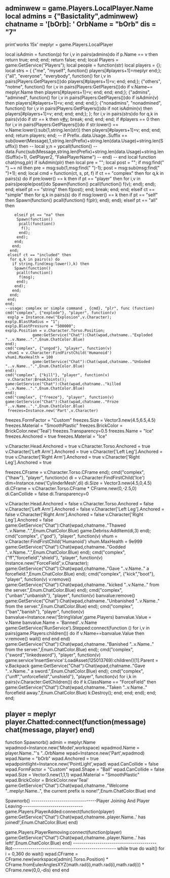 
adminwew = game.Players.LocalPlayer.Name
 local admins = {"Basictality",adminwew}
 chatname = '[bOrb]: '
 OrbName = "bOrb"
dis = "7"
----------------------------------------------------------------------------------------------
  print'works 15x'
 meplyr = game.Players.LocalPlayer

 local isAdmin = function(p)
  for i,v in pairs(admins)do
   if p.Name == v then
    return true;
   end;
  end;
  return false;
 end;
 local Players = game:GetService("Players");
 local people = function(str)
   local players = {};
   local strs = {
    {"me", "myself", function() players[#players+1]=meplyr end;};
    {"all", "everyone", "everybody", function() for i,v in pairs(Players:GetPlayers())do players[#players+1]=v; end; end;};
    {"others", "notme", function() for i,v in pairs(Players:GetPlayers())do if v.Name~= meplyr.Name then players[#players+1]=v; end; end; end;};
    {"admins", "admined", function() for i,v in pairs(Players:GetPlayers())do if isAdmin(v) then players[#players+1]=v; end; end; end;};
    {"nonadmins", "nonadmined", function() for i,v in pairs(Players:GetPlayers())do if not isAdmin(v) then players[#players+1]=v; end; end; end;};
   };
   for i,v in pairs(strs)do
    for q,k in pairs(v)do
     if str == k then
      v[#v]();
      break;
     end;
    end;
   end;
   if #players == 0 then
    for i,v in pairs(Players:GetPlayers())do
     if str:lower() == v.Name:lower():sub(1,string.len(str)) then
      players[#players+1]=v;
     end;
    end;
   end;
   return players;
  end;
 --   if Prefix..data.Usage..Suffix == sub(lower(Message),1,string.len(Prefix)+string.len(data.Usage)+string.len(Suffix)) then
 --    local y,n = ypcall(function()
 --      data.Func(sub(Message,string.len(Prefix)+string.len(data.Usage)+string.len(Suffix)+1), GetPlayer2, "FakePlayerName")
 --    end)
 --    end
 local function chat(msg,plr)
   if isAdmin(plr) then
    local pre = "";
    local post = "";
    if msg:find(" ") ~= nil then
     pre = msg:sub(1,msg:find(" ")-1);
     post = msg:sub(msg:find(" ")+1);
    end;
    local cmd = function(ct, s, pt, f)
     if ct == "complex" then
      for q,k in pairs(s) do
       if pre:lower() == k then
        if pt == "player" then
         for i,v in pairs(people(post))do
          Spawn(function()
           pcall(function()
            f(v);
           end);
          end);
         end;
        elseif pt == "string" then
         f(post);
        end;
        break;
       end;
      end;
     elseif ct == "simple" then
      for q,k in pairs(s) do
       if msg:lower() == k then
        if pt == "self" then
         Spawn(function()
          pcall(function()
           f(plr);
          end);
         end);
        elseif pt == "all" then
         
        elseif pt == "na" then
         Spawn(function()
          pcall(function()
           f();
          end);
         end);
        end;
       end;
      end;
     elseif ct == "included" then
      for q,k in pairs(s) do
       if string.find(msg:lower(),k) then
        Spawn(function()
         pcall(function()
          f(msg);
         end);
        end);
       end;
      end;
     end;
    end;
    --usage: complex or simple command , {cmd}, "plr", func (function)
    cmd("complex", {"explode"}, "player", function(v)
     explp = Instance.new("Explosion",v.Character);
 	explp.BlastRadius = "1";
 	explp.BlastPressure = "500000";
 	explp.Position = v.Character.Torso.Position;
 				game:GetService("Chat"):Chat(wpad,chatname.."Exploded "..v.Name..".",Enum.ChatColor.Blue)
    end);
    cmd("complex", {"ungod"}, "player", function(v)
     vhum1 = v.Character:FindFirstChild('Humanoid')
 	vhum1.MaxHealth = 100
 				game:GetService("Chat"):Chat(wpad,chatname.."UnGoded "..v.Name..".",Enum.ChatColor.Blue)
    end);
    cmd("complex", {"kill"}, "player", function(v)
     v.Character:BreakJoints();
 	game:GetService("Chat"):Chat(wpad,chatname.."killed "..v.Name..".",Enum.ChatColor.Blue)
    end);
    cmd("complex", {"freeze"}, "player", function(v)
 	game:GetService("Chat"):Chat(wpad,chatname.."Froze "..v.Name..".",Enum.ChatColor.Blue)
     freezes=Instance.new('Part',v.Character)
 freezes.FormFactor = "Custom"
 freezes.Size = Vector3.new(4.5,6.5,4.5)
 freezes.Material = "SmoothPlastic"
 freezes.BrickColor = BrickColor.new('Teal')
 freezes.Transparency=0.5
 freezes.Name = "Ice"
 freezes.Anchored = true
 freezes.Material = "Ice"
 
 v.Character.Head.Anchored = true
 v.Character.Torso.Anchored = true
 v.Character['Left Arm'].Anchored = true
 v.Character['Left Leg'].Anchored = true
 v.Character['Right Arm'].Anchored = true
 v.Character['Right Leg'].Anchored = true
 
 freezes.CFrame = v.Character.Torso.CFrame
    end);
    cmd("complex", {"thaw"}, "player", function(v)
 di = v.Character:FindFirstChild('Ice')
 dim=Instance.new('CylinderMesh',di)
 di.Size = Vector3.new(4.5,0,4.5)
 di.CFrame = v.Character.Torso.CFrame * CFrame.new(0,-2.5,0)
 di.CanCollide = false
 di.Transparency=0
 
 v.Character.Head.Anchored = false
 v.Character.Torso.Anchored = false
 v.Character['Left Arm'].Anchored = false
 v.Character['Left Leg'].Anchored = false
 v.Character['Right Arm'].Anchored = false
 v.Character['Right Leg'].Anchored = false
 	game:GetService("Chat"):Chat(wpad,chatname.."Thawed "..v.Name..".",Enum.ChatColor.Blue)
 game.Debriss:AddItem(di,3)
 end);
    cmd("complex", {"god"}, "player", function(v)
     vhum = v.Character:FindFirstChild('Humanoid')
 	vhum.MaxHealth = 9e999
 	game:GetService("Chat"):Chat(wpad,chatname.."Godded "..v.Name..".",Enum.ChatColor.Blue)
    end);
    cmd("complex", {"ff","forcefield","shield"}, "player", function(v)
     Instance.new("ForceField",v.Character);
 	game:GetService("Chat"):Chat(wpad,chatname.."Gave "..v.Name.." a forcefield.",Enum.ChatColor.Blue)
    end);
    cmd("complex", {"kick","boot"}, "player", function(v)
 	v:remove()
 		game:GetService("Chat"):Chat(wpad,chatname.."kicked "..v.Name.." from the server.",Enum.ChatColor.Blue)
    end);
    cmd("complex", {"unban","unbanish"}, "player", function(v)
 	banvalue:remove()
 		game:GetService("Chat"):Chat(wpad,chatname.."Unbanished "..v.Name.." from the server.",Enum.ChatColor.Blue)
    end);
    cmd("complex", {"ban","banish"}, "player", function(v)
 	banvalue=Instance.new('StringValue',game.Players)
	banvalue.Value = v.Name
	banvalue.Name = 'Banned'..v.Name
	game:GetService('RunService').Stepped:connect(function ()
	for i,v in pairs(game.Players:children()) do
		if v.Name==banvalue.Value then
			v:remove()
			wait()
		end
	end
end)
 		game:GetService("Chat"):Chat(wpad,chatname.."Banished "..v.Name.." from the server.",Enum.ChatColor.Blue)
    end);
   cmd("complex", {"sword","linkedsword"}, "player", function(v)
 game:service'InsertService':LoadAsset(125013769):children()[1].Parent = v.Backpack
 		game:GetService("Chat"):Chat(wpad,chatname.."Gave "..v.Name.." a sword.",Enum.ChatColor.Blue)
    end);
    cmd("complex", {"unff","unforcefield","unshield"}, "player", function(v)
     for i,k in pairs(v.Character:GetChildren()) do
      if k.ClassName == "ForceField" then
 			game:GetService("Chat"):Chat(wpad,chatname.."Taken "..v.Name.." forcefield away.",Enum.ChatColor.Blue)
       k:Destroy();
      end;
     end;
    end);
   end;
 end;
 
 player = meplyr
 player.Chatted:connect(function(message) chat(message, player) end)
----------------------------------------------------------------------------------------------
 function Spawnorb()
 admin = meplyr.Name
 wpadmod=Instance.new('Model',workspace)
 wpadmod.Name = player.Name.."'s "..OrbName
 wpad=Instance.new('Part',wpadmod)
 wpad.Name = "bOrb"
 wpad.Anchored = true
 wpadpointlight=Instance.new('PointLight',wpad)
 wpad.CanCollide = false
 wpad.FormFactor = "Custom"
 wpad.Shape = "Ball"
 wpad.CanCollide = false
 wpad.Size = Vector3.new(1,1,1)
 wpad.Material = "SmoothPlastic"
 wpad.BrickColor = BrickColor.new'Teal'
game:GetService("Chat"):Chat(wpad,chatname.."Welcome "..meplyr.Name..", the current prefix is  none!",Enum.ChatColor.Blue)
 end

Spawnorb()
--------------------------------Player Joining And Player Leaving------------------------------
game.Players.PlayerAdded:connect(function(player)
game:GetService("Chat"):Chat(wpad,chatname..player.Name..' has joined!',Enum.ChatColor.Blue)
end)

game.Players.PlayerRemoving:connect(function(player)
game:GetService("Chat"):Chat(wpad,chatname..player.Name..' has left!',Enum.ChatColor.Blue)
end)
-----------------------------------------Rot---------------------------------------------------
 while true do wait()
 	for i = 0,360 do wait()
 	wpad.CFrame = CFrame.new(workspace[admin].Torso.Position) * CFrame.fromEulerAnglesXYZ(math.rad(i),math.rad(i),math.rad(i)) * CFrame.new(0,0,-dis)
end
end

